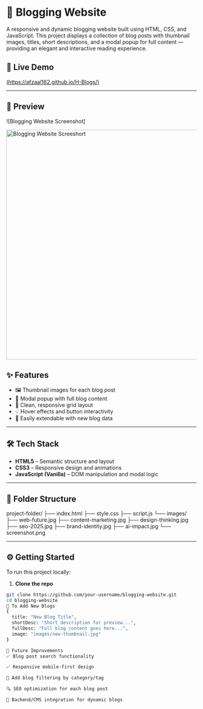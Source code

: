 # 📝 Blogging Website

A responsive and dynamic blogging website built using HTML, CSS, and JavaScript. This project displays a collection of blog posts with thumbnail images, titles, short descriptions, and a modal popup for full content — providing an elegant and interactive reading experience.

## 🚀 Live Demo

[(https://afzaal162.github.io/H-Blogs/)](#)  

---

## 📸 Preview

![Blogging Website Screenshot] 

<img width="1347" height="608" alt="Blogging Website Screeshort" src="https://github.com/user-attachments/assets/d67eaf3a-b694-46c1-8e8e-f90bf391f349" />

## ✨ Features

- 🖼️ Thumbnail images for each blog post
- 📄 Modal popup with full blog content
- 🎯 Clean, responsive grid layout
- 💡 Hover effects and button interactivity
- 🔧 Easily extendable with new blog data

---

## 🛠️ Tech Stack

- **HTML5** – Semantic structure and layout
- **CSS3** – Responsive design and animations
- **JavaScript (Vanilla)** – DOM manipulation and modal logic

---

## 📂 Folder Structure


project-folder/
├── index.html
├── style.css
├── script.js
└── images/
├── web-future.jpg
├── content-marketing.jpg
├── design-thinking.jpg
├── seo-2025.jpg
├── brand-identity.jpg
├── ai-impact.jpg
└── screenshot.png


---

## ⚙️ Getting Started

To run this project locally:

1. **Clone the repo**

```bash
git clone https://github.com/your-username/blogging-website.git
cd blogging-website
📌 To Add New Blogs
{
  title: "New Blog Title",
  shortDesc: "Short description for preview...",
  fullDesc: "Full blog content goes here...",
  image: "images/new-thumbnail.jpg"
}

🧠 Future Improvements
✅ Blog post search functionality

✅ Responsive mobile-first design

📝 Add blog filtering by category/tag

🔍 SEO optimization for each blog post

🔗 Backend/CMS integration for dynamic blogs
